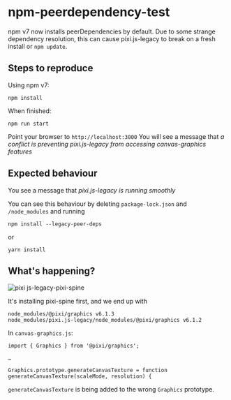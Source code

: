# npm-peerdependency-test

npm v7 now installs peerDependencies by default. Due to some strange dependency resolution, this can cause pixi.js-legacy to break on a fresh install or `npm update`.

## Steps to reproduce

Using npm v7:

```
npm install
```

When finished:

```
npm run start
```

Point your browser to `http://localhost:3000`
You will see a message that *a conflict is preventing pixi.js-legacy from accessing canvas-graphics features*

## Expected behaviour

You see a message that *pixi.js-legacy is running smoothly*

You can see this behaviour by deleting `package-lock.json` and `/node_modules` and running
```
npm install --legacy-peer-deps
```
or
```
yarn install
```

## What's happening?

![pixi js-legacy-pixi-spine](https://user-images.githubusercontent.com/22986822/136403127-419c1223-e49e-4a3b-8fec-11e0f7413f80.png)

It's installing pixi-spine first, and we end up with

```
node_modules/@pixi/graphics v6.1.3
node_modules/pixi.js-legacy/node_modules/@pixi/graphics v6.1.2
```

In `canvas-graphics.js`:
```
import { Graphics } from '@pixi/graphics';
 
…
 
Graphics.prototype.generateCanvasTexture = function generateCanvasTexture(scaleMode, resolution) {
```
`generateCanvasTexture` is being added to the wrong `Graphics` prototype.

